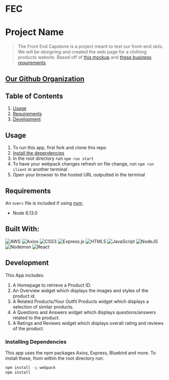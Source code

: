 
# FEC

# Project Name

> The  Front End Capstone is a project meant to test our front-end skils.  We will be designing and created the web page for a clothing products website. Based off of [this mockup](https://xd.adobe.com/view/e600dc0f-454c-44e3-5075-7872d04189ff-9031/?fullscreen) and [these business requirements](http://www.mks.io/catwalk-brd)

## [Our Github Organization](https://github.com/FEC3-perrier)

## Table of Contents

1. [Usage](#Usage)
1. [Requirements](#requirements)
1. [Development](#development)

## Usage

1. To run this app, first fork and clone this repo
1. [Install the dependencies](#Installing_Dependencies)
1. In the root directory run `npm run start`
1. To have your webpack changes refresh on file change, run `npm run client` in another terminal
1. Open your browser to the hosted URL outputted in the terminal

## Requirements

An `nvmrc` file is included if using [nvm](https://github.com/creationix/nvm).

- Node 6.13.0

## Built With: 
![AWS](https://img.shields.io/badge/AWS-%23FF9900.svg?style=for-the-badge&logo=amazon-aws&logoColor=white)
![Axios](https://img.shields.io/badge/Axios-5A29E4.svg?style=for-the-badge&logo=Axios&logoColor=white)
![CSS3](https://img.shields.io/badge/CSS3-1572B6?style=for-the-badge&logo=css3&logoColor=white)
![Express.js](https://img.shields.io/badge/express.js-%23404d59.svg?style=for-the-badge&logo=express&logoColor=%2361DAFB)
![HTML5](https://img.shields.io/badge/HTML5-E34F26?style=for-the-badge&logo=html5&logoColor=white)
![JavaScript](https://img.shields.io/badge/JavaScript-323330?style=for-the-badge&logo=javascript&logoColor=F7DF1E)
![NodeJS](https://img.shields.io/badge/Node.js-43853D?style=for-the-badge&logo=node.js&logoColor=white)
![Nodemon](https://img.shields.io/badge/NODEMON-%23323330.svg?style=for-the-badge&logo=nodemon&logoColor=%BBDEAD)
![React](https://img.shields.io/badge/React-20232A?style=for-the-badge&logo=react&logoColor=61DAFB)

## Development

This App includes:
1. A Homepage to retrieve a Product ID.
1. An Overview widget which displays the images and styles of the product id.
1. A Related Products/Your Outfit Products widget which displays a selection of similar products.
1. A Questions and Answers widget which displays questions/answers related to the product.
1. A Ratings and Reviews widget which displays overall rating and reviews of the product.

### Installing Dependencies

This app uses the npm packages Axios, Express, Bluebird and more. To install these, from within the root directory run:

```sh
npm install -g webpack
npm install
```
